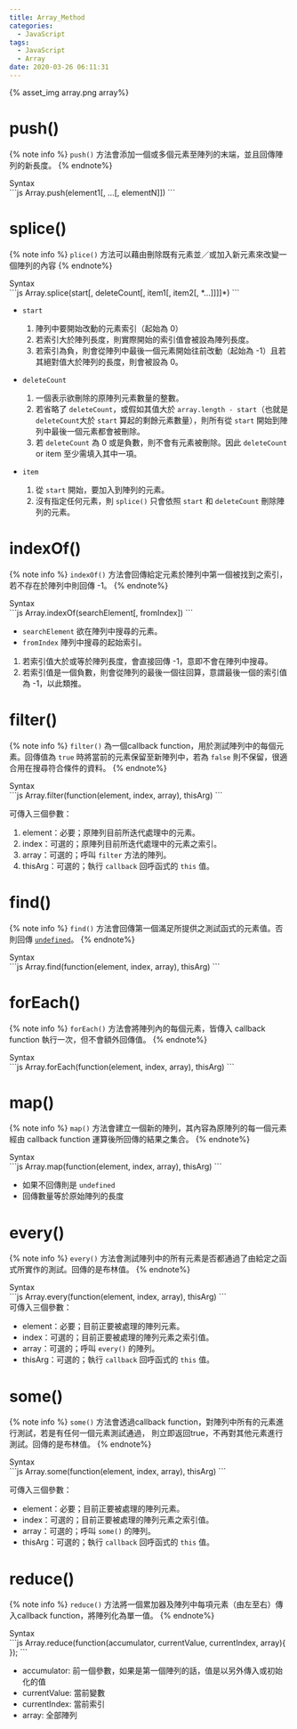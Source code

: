 ```yaml
---
title: Array_Method
categories:
  - JavaScript
tags:
  - JavaScript
  - Array
date: 2020-03-26 06:11:31
---
```


{% asset_img array.png array%}

<!--more-->

# push()

{% note info %}
`push()` 方法會添加一個或多個元素至陣列的末端，並且回傳陣列的新長度。
{% endnote%}
<div class="codeBox">
  <div class="ribbon">Syntax</div>
```js
Array.push(element1[, ...[, elementN]])
```
</div>

# splice()

{% note info %}
`plice()` 方法可以藉由刪除既有元素並／或加入新元素來改變一個陣列的內容
{% endnote%}

<div class="codeBox">
  <div class="ribbon">Syntax</div>
```js
Array.splice(start[, deleteCount[, item1[, item2[, *...]]]]*)
```
</div>

- `start`
  1. 陣列中要開始改動的元素索引（起始為 0）
  2. 若索引大於陣列長度，則實際開始的索引值會被設為陣列長度。
  3. 若索引為負，則會從陣列中最後一個元素開始往前改動（起始為 -1）且若其絕對值大於陣列的長度，則會被設為 0。

- `deleteCount`
  1. 一個表示欲刪除的原陣列元素數量的整數。
  2. 若省略了 `deleteCount`，或假如其值大於 `array.length - start`（也就是 `deleteCount`大於 `start` 算起的剩餘元素數量），則所有從 `start` 開始到陣列中最後一個元素都會被刪除。
  3. 若 `deleteCount` 為 0 或是負數，則不會有元素被刪除。因此 `deleteCount` or item 至少需填入其中一項。

- `item`
  1. 從 `start` 開始，要加入到陣列的元素。
  2. 沒有指定任何元素，則 `splice()` 只會依照 `start` 和 `deleteCount` 刪除陣列的元素。

# indexOf()

{% note info %}
`indexOf()` 方法會回傳給定元素於陣列中第一個被找到之索引，若不存在於陣列中則回傳 -1。
{% endnote%}
<div class="codeBox">
  <div class="ribbon">Syntax</div>
```js
Array.indexOf(searchElement[, fromIndex])
```
</div>

- `searchElement`
欲在陣列中搜尋的元素。
- `fromIndex`
陣列中搜尋的起始索引。

1. 若索引值大於或等於陣列長度，會直接回傳 -1，意即不會在陣列中搜尋。
2. 若索引值是一個負數，則會從陣列的最後一個往回算，意謂最後一個的索引值為 -1，以此類推。

# filter()

{% note info %}
`filter()` 為一個callback function，用於測試陣列中的每個元素。回傳值為 `true` 時將當前的元素保留至新陣列中，若為 `false` 則不保留，很適合用在搜尋符合條件的資料。
{% endnote%}
<div class="codeBox">
  <div class="ribbon">Syntax</div>
```js
Array.filter(function(element, index, array), thisArg)
```
</div>

可傳入三個參數：

1. element：必要；原陣列目前所迭代處理中的元素。
2. index：可選的；原陣列目前所迭代處理中的元素之索引。
3. array：可選的；呼叫 `filter` 方法的陣列。
4. thisArg：可選的；執行 `callback` 回呼函式的 `this` 值。

# find()

{% note info %}
`find()` 方法會回傳第一個滿足所提供之測試函式的元素值。否則回傳 [`undefined`](https://developer.mozilla.org/zh-TW/docs/Web/JavaScript/Reference/Global_Objects/undefined)。
{% endnote%}
<div class="codeBox">
  <div class="ribbon">Syntax</div>
```js
Array.find(function(element, index, array), thisArg)
```
</div>


# forEach()

{% note info %}
`forEach()` 方法會將陣列內的每個元素，皆傳入 callback function 執行一次，但不會額外回傳值。
{% endnote%}
<div class="codeBox">
  <div class="ribbon">Syntax</div>
```js
Array.forEach(function(element, index, array), thisArg)
```
</div>


# map()

{% note info %}
`map()` 方法會建立一個新的陣列，其內容為原陣列的每一個元素經由 callback function 運算後所回傳的結果之集合。
{% endnote%}
<div class="codeBox">
  <div class="ribbon">Syntax</div>
```js
Array.map(function(element, index, array), thisArg)
```
</div>


* 如果不回傳則是 `undefined`
* 回傳數量等於原始陣列的長度

# every()

{% note info %}
`every()` 方法會測試陣列中的所有元素是否都通過了由給定之函式所實作的測試。回傳的是布林值。
{% endnote%}
<div class="codeBox">
  <div class="ribbon">Syntax</div>
```js
Array.every(function(element, index, array), thisArg)
```
</div>
可傳入三個參數：

* element：必要；目前正要被處理的陣列元素。
* index：可選的；目前正要被處理的陣列元素之索引值。
* array：可選的；呼叫 `every()` 的陣列。
* thisArg：可選的；執行 `callback` 回呼函式的 `this` 值。

# some()

{% note info %}
`some()` 方法會透過callback function，對陣列中所有的元素進行測試，若是有任何一個元素測試通過，
則立即返回true，不再對其他元素進行測試。回傳的是布林值。
{% endnote%}
<div class="codeBox">
  <div class="ribbon">Syntax</div>
```js
Array.some(function(element, index, array), thisArg)
```
</div>

可傳入三個參數：

* element：必要；目前正要被處理的陣列元素。
* index：可選的；目前正要被處理的陣列元素之索引值。
* array：可選的；呼叫 `some()` 的陣列。
* thisArg：可選的；執行 `callback` 回呼函式的 `this` 值。

# reduce()

{% note info %}
`reduce()` 方法將一個累加器及陣列中每項元素（由左至右）傳入callback function，將陣列化為單一值。
{% endnote%}
<div class="codeBox">
  <div class="ribbon">Syntax</div>
```js
Array.reduce(function(accumulator, currentValue, currentIndex, array){
});
```
</div>

* accumulator: 前一個參數，如果是第一個陣列的話，值是以另外傳入或初始化的值
* currentValue: 當前變數
* currentIndex: 當前索引
* array: 全部陣列